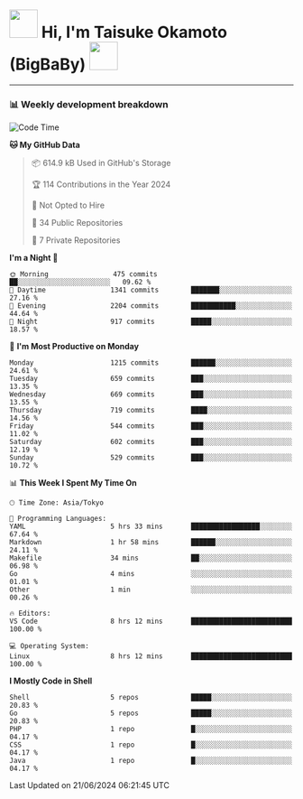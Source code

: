 <!-- Title -->
<h1>
    <img src="https://media.tenor.com/TlyRveJkgo4AAAAi/cloud-cloud-strife.gif" width="50"/> 
    Hi, I'm Taisuke Okamoto (BigBaBy) 
    <img src="https://media.tenor.com/TlyRveJkgo4AAAAi/cloud-cloud-strife.gif" width="50"/>
</h1>

---

<h3> 📊 Weekly development breakdown </h3>
<!-- waka-readme-stats -->

<!--START_SECTION:waka-->
![Code Time](http://img.shields.io/badge/Code%20Time-1%2C773%20hrs%2027%20mins-blue)

**🐱 My GitHub Data** 

> 📦 614.9 kB Used in GitHub's Storage 
 > 
> 🏆 114 Contributions in the Year 2024
 > 
> 🚫 Not Opted to Hire
 > 
> 📜 34 Public Repositories 
 > 
> 🔑 7 Private Repositories 
 > 
**I'm a Night 🦉** 

```text
🌞 Morning                475 commits         ██░░░░░░░░░░░░░░░░░░░░░░░   09.62 % 
🌆 Daytime                1341 commits        ███████░░░░░░░░░░░░░░░░░░   27.16 % 
🌃 Evening                2204 commits        ███████████░░░░░░░░░░░░░░   44.64 % 
🌙 Night                  917 commits         █████░░░░░░░░░░░░░░░░░░░░   18.57 % 
```
📅 **I'm Most Productive on Monday** 

```text
Monday                   1215 commits        ██████░░░░░░░░░░░░░░░░░░░   24.61 % 
Tuesday                  659 commits         ███░░░░░░░░░░░░░░░░░░░░░░   13.35 % 
Wednesday                669 commits         ███░░░░░░░░░░░░░░░░░░░░░░   13.55 % 
Thursday                 719 commits         ████░░░░░░░░░░░░░░░░░░░░░   14.56 % 
Friday                   544 commits         ███░░░░░░░░░░░░░░░░░░░░░░   11.02 % 
Saturday                 602 commits         ███░░░░░░░░░░░░░░░░░░░░░░   12.19 % 
Sunday                   529 commits         ███░░░░░░░░░░░░░░░░░░░░░░   10.72 % 
```


📊 **This Week I Spent My Time On** 

```text
🕑︎ Time Zone: Asia/Tokyo

💬 Programming Languages: 
YAML                     5 hrs 33 mins       █████████████████░░░░░░░░   67.64 % 
Markdown                 1 hr 58 mins        ██████░░░░░░░░░░░░░░░░░░░   24.11 % 
Makefile                 34 mins             ██░░░░░░░░░░░░░░░░░░░░░░░   06.98 % 
Go                       4 mins              ░░░░░░░░░░░░░░░░░░░░░░░░░   01.01 % 
Other                    1 min               ░░░░░░░░░░░░░░░░░░░░░░░░░   00.26 % 

🔥 Editors: 
VS Code                  8 hrs 12 mins       █████████████████████████   100.00 % 

💻 Operating System: 
Linux                    8 hrs 12 mins       █████████████████████████   100.00 % 
```

**I Mostly Code in Shell** 

```text
Shell                    5 repos             █████░░░░░░░░░░░░░░░░░░░░   20.83 % 
Go                       5 repos             █████░░░░░░░░░░░░░░░░░░░░   20.83 % 
PHP                      1 repo              █░░░░░░░░░░░░░░░░░░░░░░░░   04.17 % 
CSS                      1 repo              █░░░░░░░░░░░░░░░░░░░░░░░░   04.17 % 
Java                     1 repo              █░░░░░░░░░░░░░░░░░░░░░░░░   04.17 % 
```




 Last Updated on 21/06/2024 06:21:45 UTC
<!--END_SECTION:waka-->

